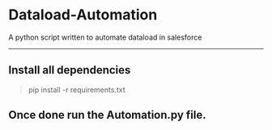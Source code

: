 # Dataload-Automation
A python script written to automate dataload in salesforce
___
## Install all dependencies
> pip install -r requirements.txt

## Once done run the Automation.py file.